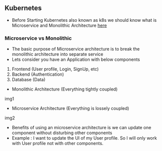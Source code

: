 
## Kubernetes

* Before Starting Kubernetes also known as k8s we should know what is Microservice and Monolithic Architecture <a href="https://www.atlassian.com/microservices/microservices-architecture/microservices-vs-monolith#:~:text=A%20monolithic%20application%20is%20built,of%20smaller%2C%20independently%20deployable%20services.">here</a>

<h3>Microservice vs Monolithic</h3>

- The basic purpose of Microservice architecture is to break the monolithic architecture into separate service
- Lets consider you have an Application with below components 

1. Frontend (User profile, Login, SignUp, etc)
2. Backend  (Authentication)
3. Database (Data)

- Monolithic Architecture (Everything tightly coupled)

img1

- Microservice Architecture (Everything is lossely coupled)

img2

* Benefits of using an microservice architecture is we can update one component without disturbing other components 
* Example : I want to update the UI of my User profile. So I will only work with User profile not with other components. 
